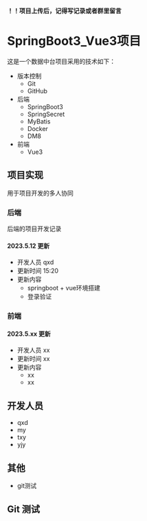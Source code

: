 **！！项目上传后，记得写记录或者群里留言**

# SpringBoot3_Vue3项目

这是一个数据中台项目采用的技术如下：
- 版本控制
  - Git 
  - GitHub
- 后端
  - SpringBoot3
  - SpringSecret
  - MyBatis
  - Docker
  - DM8
- 前端
  - Vue3

## 项目实现
用于项目开发的多人协同

### 后端
后端的项目开发记录
#### 2023.5.12 更新
- 开发人员 qxd
- 更新时间 15:20
- 更新内容
  - springboot + vue环境搭建
  - 登录验证

### 前端

#### 2023.5.xx 更新
- 开发人员 xx
- 更新时间 xx
- 更新内容
    - xx
    - xx

  
## 开发人员
- qxd
- my
- txy
- yjy
## 其他
- git测试


## Git 测试